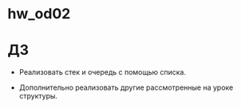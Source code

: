 # hw_od02

# ДЗ

* Реализовать стек и очередь с помощью списка.

* Дополнительно реализовать другие рассмотренные на уроке структуры.
 
